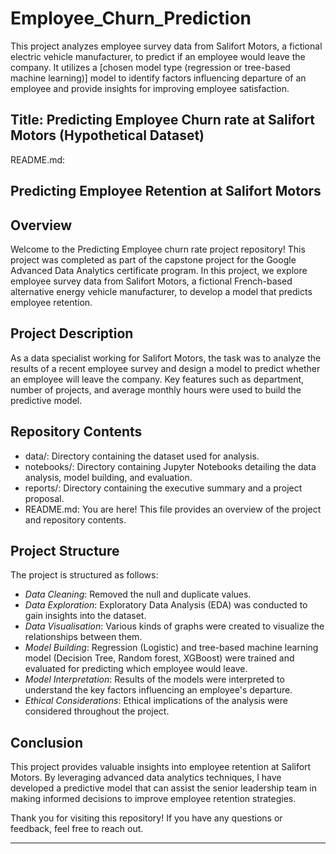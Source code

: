 # Employee_Churn_Prediction
This project analyzes employee survey data from Salifort Motors, a fictional electric vehicle manufacturer, to predict if an employee would leave the company. It utilizes a [chosen model type (regression or tree-based machine learning)] model to identify factors influencing departure of an employee and provide insights for improving employee satisfaction.

## Title: Predicting Employee Churn rate at Salifort Motors (Hypothetical Dataset)

README.md:

## Predicting Employee Retention at Salifort Motors

## Overview

Welcome to the Predicting Employee churn rate project repository! This project was completed as part of the capstone project for the  Google Advanced Data Analytics certificate program. In this project, we explore employee survey data from Salifort Motors, a fictional French-based alternative energy vehicle manufacturer, to develop a model that predicts employee retention.

## Project Description

As a data specialist working for Salifort Motors, the task was to analyze the results of a recent employee survey and design a model to predict whether an employee will leave the company. Key features such as department, number of projects, and average monthly hours were used to build the predictive model.

## Repository Contents

- data/: Directory containing the dataset used for analysis.
- notebooks/: Directory containing Jupyter Notebooks detailing the data analysis, model building, and evaluation.
- reports/: Directory containing the executive summary and a project proposal.
- README.md: You are here! This file provides an overview of the project and repository contents.


## Project Structure

The project is structured as follows:

- *Data Cleaning*: Removed the null and duplicate values.
- *Data Exploration*: Exploratory Data Analysis (EDA) was conducted to gain insights into the dataset.
- *Data Visualisation*: Various kinds of graphs were created to visualize the relationships between them.
- *Model Building*: Regression (Logistic) and tree-based machine learning model (Decision Tree, Random forest, XGBoost) were trained and evaluated for predicting which employee would leave.
- *Model Interpretation*: Results of the models were interpreted to understand the key factors influencing an employee's departure.
- *Ethical Considerations*: Ethical implications of the analysis were considered throughout the project.

## Conclusion

This project provides valuable insights into employee retention at Salifort Motors. By leveraging advanced data analytics techniques, I have developed a predictive model that can assist the senior leadership team in making informed decisions to improve employee retention strategies.

Thank you for visiting this repository! If you have any questions or feedback, feel free to reach out.

---
